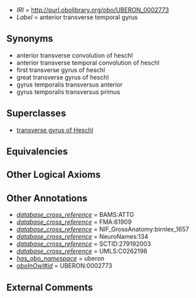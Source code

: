 * *IRI* = http://purl.obolibrary.org/obo/UBERON_0002773
 * *Label* = anterior transverse temporal gyrus

## Synonyms

 * anterior transverse convolution of heschl
 * anterior transverse temporal convolution of heschl
 * first transverse gyrus of heschl
 * great transverse gyrus of heschl
 * gyrus temporalis transversus anterior
 * gyrus temporalis transversus primus

## Superclasses

 * [transverse gyrus of Heschl](../../UBERON/39/UBERON_0003939.md)

## Equivalencies


## Other Logical Axioms


## Other Annotations

 * *[database_cross_reference](../../ef/oboInOwl#hasDbXref.md)* = BAMS:ATTG
 * *[database_cross_reference](../../ef/oboInOwl#hasDbXref.md)* = FMA:61909
 * *[database_cross_reference](../../ef/oboInOwl#hasDbXref.md)* = NIF_GrossAnatomy:birnlex_1657
 * *[database_cross_reference](../../ef/oboInOwl#hasDbXref.md)* = NeuroNames:134
 * *[database_cross_reference](../../ef/oboInOwl#hasDbXref.md)* = SCTID:279192003
 * *[database_cross_reference](../../ef/oboInOwl#hasDbXref.md)* = UMLS:C0262198
 * *[has_obo_namespace](../../ce/oboInOwl#hasOBONamespace.md)* = uberon
 * *[oboInOwl#id](../../id/oboInOwl#id.md)* = UBERON:0002773

## External Comments

